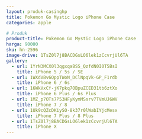 ```yaml
---
layout: produk-casinghp
title: Pokemon Go Mystic Logo iPhone Case
categories: apple

# Produk
product-title: Pokemon Go Mystic Logo iPhone Case
harga: 90000
sku: hn-2596
image-drive: 1TsZ0l7j8BACDGsLO6lek1zCcvrjUl6TA
gallery:
  - url: 1YrN3MCX0l3qgxqaBSS_QzfdN0I0T5BsI
    title: iPhone 5 / 5s / SE
  - url: 1WXdVBv6QppTWoN_DClNpqVk-GP_F1rdb
    title: iPhone 6 / 6s
  - url: 16WkVxCf-jK7pkq7OBpuZCED31tb6ztXo
    title: iPhone 6 Plus / 6s Plus
  - url: 1MZ_p7OTs7P53HFyKymMSsrv7TVmUJ6WV
    title: iPhone 7 / 8
  - url: 1Uk9cQZcDKiySO-8k37r0lWabIYjcMesx
    title: iPhone 7 Plus / 8 Plus
  - url: 1TsZ0l7j8BACDGsLO6lek1zCcvrjUl6TA
    title: iPhone X
---
```


